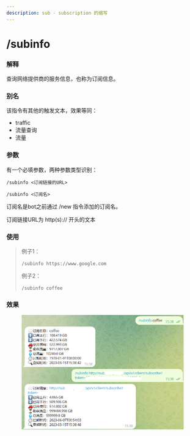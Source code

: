 ```yaml
---
description: sub - subscription 的缩写
---
```


# /subinfo

### 解释

查询网络提供商的服务信息，也称为订阅信息。

### 别名

该指令有其他的触发文本，效果等同：

* traffic
* 流量查询
* 流量



### 参数

有一个必填参数，两种参数类型识别：

```
/subinfo <订阅链接的URL>
```

```
/subinfo <订阅名>
```

订阅名是bot之前通过 /new 指令添加的订阅名。

订阅链接URL为 http(s):// 开头的文本

### 使用

> 例子1：
>
> ```
> /subinfo https://www.google.com
> ```
>
> 例子2：
>
> ```
> /subinfo coffee
> ```

### 效果

<figure><img src="../.gitbook/assets/image (3) (1) (1) (1).png" alt=""><figcaption></figcaption></figure>
